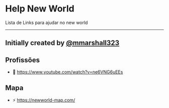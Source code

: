 # Help New World
Lista de Links para ajudar no new world

--- 

Initially created by [@mmarshall323](https://github.com/mmarshall323)
---

## Profissões

* 📓 https://www.youtube.com/watch?v=ne6VNG6uEEs


## Mapa

* ⚡️ https://newworld-map.com/
